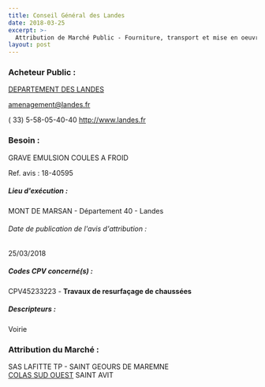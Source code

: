 ```yaml
---
title: Conseil Général des Landes
date: 2018-03-25
excerpt: >-
  Attribution de Marché Public - Fourniture, transport et mise en oeuvre de grave émulsion et de matériaux bitumineux coulés à froid pour les chaussées des routes départementales en 2018
layout: post
---
```


### Acheteur Public : 
<a href="/acheteur-33/siren-224000018"> DEPARTEMENT DES LANDES</a><br/>



amenagement@landes.fr

( 33) 5-58-05-40-40
http://www.landes.fr
### Besoin :

GRAVE EMULSION COULES A FROID

Ref. avis : 18-40595


##### Lieu d'exécution :

MONT DE MARSAN - Département 40 - Landes

###### Date de publication de l'avis d'attribution : 
25/03/2018

##### Codes CPV concerné(s) :
CPV45233223 - **Travaux de resurfaçage de chaussées** <br/>

##### Descripteurs :
Voirie <br/>

### Attribution du Marché :
SAS LAFITTE TP -   SAINT GEOURS DE MAREMNE <br/>
<a href="/entreprise-255/siren-329405211"> COLAS SUD OUEST</a>      SAINT AVIT <br/>
